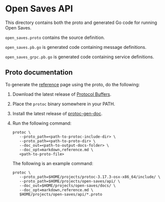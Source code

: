 # Open Saves API

This directory contains both the proto and generated Go code for running
Open Saves.

`open_saves.proto` contains the source definition.

`open_saves.pb.go` is generated code containing message definitions.

`open_saves_grpc.pb.go` is generated code containing service definitions.

## Proto documentation

To generate the [reference](../docs/reference.md) page using the proto, do
the following:

1. Download the latest release of [Protocol Buffers](https://github.com/protocolbuffers/protobuf/releases/).
2. Place the `protoc` binary somewhere in your PATH.
3. Install the latest release of [protoc-gen-doc](https://github.com/pseudomuto/protoc-gen-doc).
4. Run the following command:

   ```
   protoc \
      --proto_path=<path-to-protoc-include-dir> \
      --proto_path=<path-to-proto-dir> \
      --doc_out=<path-to-output-docs-folder> \
      --doc_opt=markdown,reference.md \
      <path-to-proto-file>
   ```
   
   The following is an example command:

   ```
   protoc \
      --proto_path=$HOME/projects/protoc-3.17.3-osx-x86_64/include/ \
      --proto_path=$HOME/projects/open-saves/api/ \
      --doc_out=$HOME/projects/open-saves/docs/ \
      --doc_opt=markdown,reference.md \
      $HOME/projects/open-saves/api/*.proto
   ```
 

